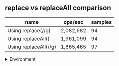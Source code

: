 ## replace vs replaceAll comparison

|name|ops/sec|samples|
|-|-|-|
|Using replace(//g)|2,082,682|94|
|Using replaceAll()|1,961,099|94|
|Using replaceAll(//g)|1,865,465|97|


<details>
<summary>Environment</summary>

* __Machine:__ linux x64 | 2 vCPUs | 6.8GB Mem
* __Run:__ Tue Oct 24 2023 17:25:03 GMT+0000 (Coordinated Universal Time)
</details>

<!--
{"environment":{"platform":"linux","arch":"x64","cpus":2,"totalMemory":6.7597503662109375},"benchmarks":[{"name":"Using replace(//g)","opsSec":2082681.8414614145,"samples":6},{"name":"Using replaceAll()","opsSec":1961098.9827011237,"samples":6},{"name":"Using replaceAll(//g)","opsSec":1865464.8542050829,"samples":7}]}-->
